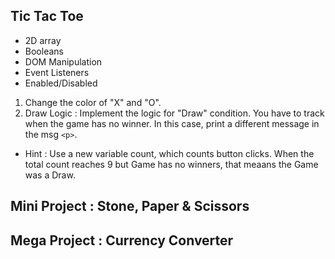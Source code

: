 ## Tic Tac Toe
- 2D array
- Booleans
- DOM Manipulation
- Event Listeners
- Enabled/Disabled
1. Change the color of "X" and "O".
2. Draw Logic : Implement the logic for "Draw" condition. You have to track when the game has no winner. In this case, print a different message in the msg `<p>`.
- Hint : Use a new variable count, which counts button clicks. When the total count reaches 9 but Game has no winners, that meaans the Game was a Draw.

## Mini Project : Stone, Paper & Scissors
## Mega Project : Currency Converter